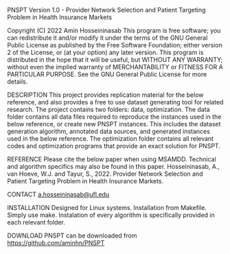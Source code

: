 PNSPT Version 1.0 - Provider Network Selection and Patient Targeting Problem in Health Insurance Markets

Copyright (C) 2022 Amin Hosseininasab
This program is free software; you can redistribute it and/or modify it under the terms of the GNU General Public License
as published by the Free Software Foundation; either version 2 of the License, or (at your option) any later version.
This program is distributed in the hope that it will be useful, but WITHOUT ANY WARRANTY; without even the implied 
warranty of MERCHANTABILITY or FITNESS FOR A PARTICULAR PURPOSE.  See the GNU General Public License for more details.

DESCRIPTION
    This project provides replication material for the below reference, and also provides a free to use dataset generating tool for related research.
    The project contains two folders: data, optimization.
    The data folder contains all data files required to reproduce the instances used in the below reference, or create new PNSPT instances. This includes 
    the dataset generation algorithm, annotated data sources, and generated instances used in the below reference.
    The optimization folder contains all relevant codes and optimization programs that provide an exact solution for PNSPT.  
    	
REFERENCE
    Please cite the below paper when using MSAMDD. Technical and algorithm specifics may also be found in this paper.
    Hosseininasab, A., van Hoeve, W.J. and Tayur, S., 2022. 
    Provider Network Selection and Patient Targeting Problem in Health Insurance Markets. 


CONTACT
    a.hosseininasab@ufl.edu

INSTALLATION
    Designed for Linux systems. Installation from Makefile. Simply use make.
    Instalation of every algorithm is specifically provided in each relevant folder.

DOWNLOAD
    PNSPT can be downloaded from https://github.com/aminhn/PNSPT



